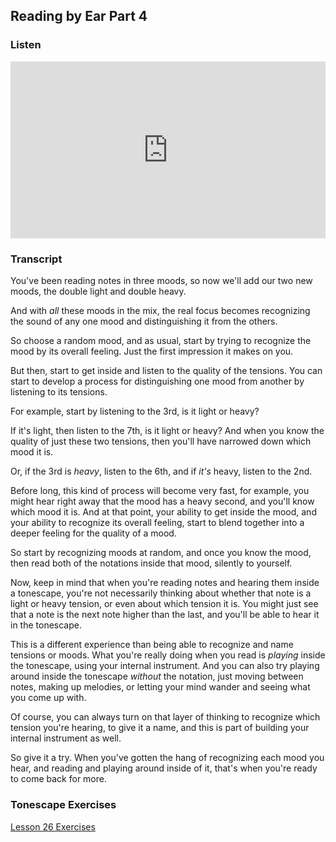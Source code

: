 ## Reading by Ear Part 4



### Listen

<style>
.embed-container {
    position: relative;
    padding-bottom: 56.25%;
    height: 0;
    overflow: hidden;
    max-width: 100%;
  }
  iframe{
    position: absolute;
    top: 0;
    left: 0;
    width: 100%;
    height: 100%;
  }
</style>
<div class='embed-container'>
  <iframe src='https://www.youtube.com/embed/9JgYHum55hI?rel=0' frameborder='0' allowfullscreen></iframe>
</div>



### Transcript

You've been reading notes in three moods, so now we'll add our two new moods, the double light and double heavy.

And with *all* these moods in the mix, the real focus becomes recognizing the sound of any one mood and distinguishing it from the others.

So choose a random mood, and as usual, start by trying to recognize the mood by its overall feeling. Just the first impression it makes on you.

But then, start to get inside and listen to the quality of the tensions. You can start to develop a process for distinguishing one mood from another by listening to its tensions.

For example, start by listening to the 3rd, is it light or heavy?

If it's light, then listen to the 7th, is it light or heavy? And when you know the quality of just these two tensions, then you'll have narrowed down which mood it is.

Or, if the 3rd is *heavy*, listen to the 6th, and if *it's* heavy, listen to the 2nd.

Before long, this kind of process will become very fast, for example, you might hear right away that the mood has a heavy second, and you'll know which mood it is. And at that point, your ability to get inside the mood, and your ability to recognize its overall feeling, start to blend together into a deeper feeling for the quality of a mood.

So start by recognizing moods at random, and once you know the mood, then read both of the notations inside that mood, silently to yourself.

Now, keep in mind that when you're reading notes and hearing them inside a tonescape, you're not necessarily thinking about whether that note is a light or heavy tension, or even about which tension it is. You might just see that a note is the next note higher than the last, and you'll be able to hear it in the tonescape.

This is a different experience than being able to recognize and name tensions or moods. What you're really doing when you read is *playing* inside the tonescape, using your internal instrument. And you can also try playing around inside the tonescape *without* the notation, just moving between notes, making up melodies, or letting your mind wander and seeing what you come up with.

Of course, you can always turn on that layer of thinking to recognize which tension you're hearing, to give it a name, and this is part of building your internal instrument as well.

So give it a try. When you've gotten the hang of recognizing each mood you hear, and reading and playing around inside of it, that's when you're ready to come back for more.



### Tonescape Exercises

[Lesson 26 Exercises](26-exercises.html)